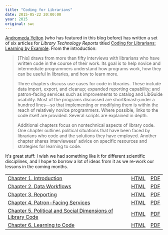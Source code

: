 ```yaml
---
title: "Coding for Librarians"
date: 2015-05-22 20:00:00
year: 2015
original: swc
---
```

<p>
  <a href="http://andromedayelton.com">Andromeda Yelton</a>
  (who has featured in this blog
  before)
  has written a set of six articles for <em>Library Technology Reports</em>
  titled <a href="http://journals.ala.org/ltr/issue/view/506">Coding for Librarians: Learning by Example</a>.
  From the introduction:
</p>
<blockquote>
  <p>
    [This] draws from more than fifty interviews with librarians who have written code in the course of their work.
    Its goal is to help novice and intermediate programmers understand how programs work,
    how they can be useful in libraries,
    and how to learn more.
  </p>
  <p>
    Three chapters discuss use cases for code in libraries.
    These include data import, export, and cleanup;
    expanded reporting capability;
    and patron-facing services such as improvements to catalog and LibGuide usability.
    Most of the programs discussed are short&mash;under a hundred lines&mdash;so that
    implementing or modifying them is within the reach of relatively novice programmers.
    Where possible, links to the code itself are provided.
    Several scripts are explained in depth.
  </p>
  <p>
    Additional chapters focus on nontechnical aspects of library code.
    One chapter outlines political situations that have been faced by librarians who code and the solutions they have employed.
    Another chapter shares interviewees' advice on specific resources and strategies for learning to code.
  </p>
</blockquote>
<p>
  It's great stuff:
  I wish we had something like it for different scientific disciplines,
  and I hope to borrow a lot of ideas from it as we re-work our lessons in the coming months.
</p>
<table class="table table-striped">
  <tr>
    <td><a href="http://journals.ala.org/ltr/article/view/5671">Chapter 1. Introduction</a></td>
    <td><a href="http://journals.ala.org/ltr/article/view/5671/7033">HTML</a></td>
    <td><a href="http://journals.ala.org/ltr/article/view/5671/7032">PDF</a></td>
  </tr>
  <tr>
    <td><a href="http://journals.ala.org/ltr/article/view/5672">Chapter 2. Data Workflows</a></td>
    <td><a href="http://journals.ala.org/ltr/article/view/5672/7035">HTML</a></td>
    <td><a href="http://journals.ala.org/ltr/article/view/5672/7034">PDF</a></td>
  </tr>
  <tr>
    <td><a href="http://journals.ala.org/ltr/article/view/5673">Chapter 3. Reporting</a></td>
    <td><a href="http://journals.ala.org/ltr/article/view/5673/7037">HTML</a></td>
    <td><a href="http://journals.ala.org/ltr/article/view/5673/7036">PDF</a></td>
  </tr>
  <tr>
    <td><a href="http://journals.ala.org/ltr/article/view/5674">Chapter 4. Patron-Facing Services</a></td>
    <td><a href="http://journals.ala.org/ltr/article/view/5674/7039">HTML</a></td>
    <td><a href="http://journals.ala.org/ltr/article/view/5674/7038">PDF</a></td>
  </tr>
  <tr>
    <td><a href="http://journals.ala.org/ltr/article/view/5675">Chapter 5. Political and Social Dimensions of Library Code</a></td>
    <td><a href="http://journals.ala.org/ltr/article/view/5675/7041">HTML</a></td>
    <td><a href="http://journals.ala.org/ltr/article/view/5675/7040">PDF</a></td>
  </tr>
  <tr>
    <td><a href="http://journals.ala.org/ltr/article/view/5676">Chapter 6. Learning to Code</a></td>
    <td><a href="http://journals.ala.org/ltr/article/view/5676/7043">HTML</a></td>
    <td><a href="http://journals.ala.org/ltr/article/view/5676/7042">PDF</a></td>
  </tr>
</table>
